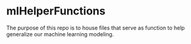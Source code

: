 # mlHelperFunctions
The purpose of this repo is to house files that serve as function to help generalize our machine learning modeling.
